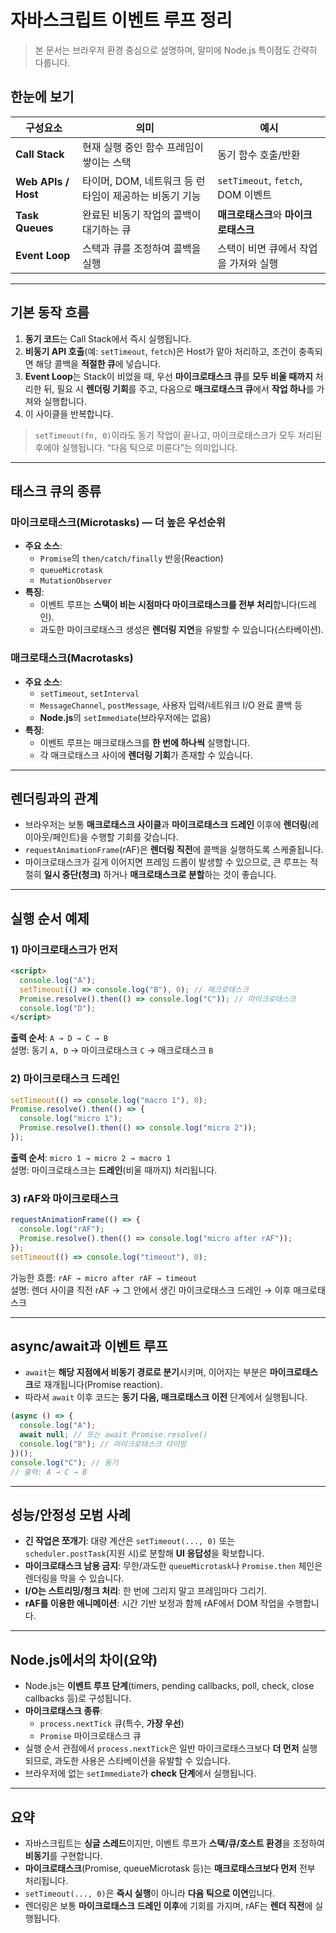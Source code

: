 # 자바스크립트 이벤트 루프 정리

> 본 문서는 브라우저 환경 중심으로 설명하며, 말미에 Node.js 특이점도 간략히 다룹니다.

## 한눈에 보기

| 구성요소            | 의미                                                   | 예시                                  |
| ------------------- | ------------------------------------------------------ | ------------------------------------- |
| **Call Stack**      | 현재 실행 중인 함수 프레임이 쌓이는 스택               | 동기 함수 호출/반환                   |
| **Web APIs / Host** | 타이머, DOM, 네트워크 등 런타임이 제공하는 비동기 기능 | `setTimeout`, `fetch`, DOM 이벤트     |
| **Task Queues**     | 완료된 비동기 작업의 콜백이 대기하는 큐                | **매크로태스크**와 **마이크로태스크** |
| **Event Loop**      | 스택과 큐를 조정하여 콜백을 실행                       | 스택이 비면 큐에서 작업을 가져와 실행 |

---

## 기본 동작 흐름

1. **동기 코드**는 Call Stack에서 즉시 실행됩니다.
2. **비동기 API 호출**(예: `setTimeout`, `fetch`)은 Host가 맡아 처리하고, 조건이 충족되면 해당 콜백을 **적절한 큐**에 넣습니다.
3. **Event Loop**는 Stack이 비었을 때, 우선 **마이크로태스크 큐**를 **모두 비울 때까지** 처리한 뒤, 필요 시 **렌더링 기회**를 주고, 다음으로 **매크로태스크 큐**에서 **작업 하나**를 가져와 실행합니다.
4. 이 사이클을 반복합니다.

> `setTimeout(fn, 0)`이라도 동기 작업이 끝나고, 마이크로태스크가 모두 처리된 후에야 실행됩니다. “다음 틱으로 미룬다”는 의미입니다.

---

## 태스크 큐의 종류

### 마이크로태스크(Microtasks) — **더 높은 우선순위**

- **주요 소스**:
  - `Promise`의 `then/catch/finally` 반응(Reaction)
  - `queueMicrotask`
  - `MutationObserver`
- **특징**:
  - 이벤트 루프는 **스택이 비는 시점마다 마이크로태스크를 전부 처리**합니다(드레인).
  - 과도한 마이크로태스크 생성은 **렌더링 지연**을 유발할 수 있습니다(스타베이션).

### 매크로태스크(Macrotasks)

- **주요 소스**:
  - `setTimeout`, `setInterval`
  - `MessageChannel`, `postMessage`, 사용자 입력/네트워크 I/O 완료 콜백 등
  - **Node.js**의 `setImmediate`(브라우저에는 없음)
- **특징**:
  - 이벤트 루프는 매크로태스크를 **한 번에 하나씩** 실행합니다.
  - 각 매크로태스크 사이에 **렌더링 기회**가 존재할 수 있습니다.

---

## 렌더링과의 관계

- 브라우저는 보통 **매크로태스크 사이클**과 **마이크로태스크 드레인** 이후에 **렌더링**(레이아웃/페인트)을 수행할 기회를 갖습니다.
- `requestAnimationFrame`(rAF)은 **렌더링 직전**에 콜백을 실행하도록 스케줄됩니다.
- 마이크로태스크가 길게 이어지면 프레임 드롭이 발생할 수 있으므로, 큰 루프는 적절히 **일시 중단(청크)** 하거나 **매크로태스크로 분할**하는 것이 좋습니다.

---

## 실행 순서 예제

### 1) 마이크로태스크가 먼저

```html
<script>
  console.log("A");
  setTimeout(() => console.log("B"), 0); // 매크로태스크
  Promise.resolve().then(() => console.log("C")); // 마이크로태스크
  console.log("D");
</script>
```

**출력 순서**: `A → D → C → B`  
설명: 동기 `A, D` → 마이크로태스크 `C` → 매크로태스크 `B`

### 2) 마이크로태스크 드레인

```js
setTimeout(() => console.log("macro 1"), 0);
Promise.resolve().then(() => {
  console.log("micro 1");
  Promise.resolve().then(() => console.log("micro 2"));
});
```

**출력 순서**: `micro 1 → micro 2 → macro 1`  
설명: 마이크로태스크는 **드레인**(비울 때까지) 처리됩니다.

### 3) rAF와 마이크로태스크

```js
requestAnimationFrame(() => {
  console.log("rAF");
  Promise.resolve().then(() => console.log("micro after rAF"));
});
setTimeout(() => console.log("timeout"), 0);
```

가능한 흐름: `rAF → micro after rAF → timeout`  
설명: 렌더 사이클 직전 rAF → 그 안에서 생긴 마이크로태스크 드레인 → 이후 매크로태스크

---

## async/await과 이벤트 루프

- `await`는 **해당 지점에서 비동기 경로로 분기**시키며, 이어지는 부분은 **마이크로태스크**로 재개됩니다(Promise reaction).
- 따라서 `await` 이후 코드는 **동기 다음, 매크로태스크 이전** 단계에서 실행됩니다.

```js
(async () => {
  console.log("A");
  await null; // 또는 await Promise.resolve()
  console.log("B"); // 마이크로태스크 타이밍
})();
console.log("C"); // 동기
// 출력: A → C → B
```

---

## 성능/안정성 모범 사례

- **긴 작업은 쪼개기**: 대량 계산은 `setTimeout(..., 0)` 또는 `scheduler.postTask`(지원 시)로 분할해 **UI 응답성**을 확보합니다.
- **마이크로태스크 남용 금지**: 무한/과도한 `queueMicrotask`나 `Promise.then` 체인은 렌더링을 막을 수 있습니다.
- **I/O는 스트리밍/청크 처리**: 한 번에 그리지 말고 프레임마다 그리기.
- **rAF를 이용한 애니메이션**: 시간 기반 보정과 함께 rAF에서 DOM 작업을 수행합니다.

---

## Node.js에서의 차이(요약)

- Node.js는 **이벤트 루프 단계**(timers, pending callbacks, poll, check, close callbacks 등)로 구성됩니다.
- **마이크로태스크 종류**:
  - `process.nextTick` 큐(특수, **가장 우선**)
  - `Promise` 마이크로태스크 큐
- 실행 순서 관점에서 `process.nextTick`은 일반 마이크로태스크보다 **더 먼저** 실행되므로, 과도한 사용은 스타베이션을 유발할 수 있습니다.
- 브라우저에 없는 `setImmediate`가 **check 단계**에서 실행됩니다.

---

## 요약

- 자바스크립트는 **싱글 스레드**이지만, 이벤트 루프가 **스택/큐/호스트 환경**을 조정하여 **비동기**를 구현합니다.
- **마이크로태스크**(Promise, queueMicrotask 등)는 **매크로태스크보다 먼저** 전부 처리됩니다.
- `setTimeout(..., 0)`은 **즉시 실행**이 아니라 **다음 틱으로 이연**입니다.
- 렌더링은 보통 **마이크로태스크 드레인 이후**에 기회를 가지며, rAF는 **렌더 직전**에 실행됩니다.

